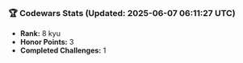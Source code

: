 ### 🏆 Codewars Stats (Updated: 2025-06-07 06:11:27 UTC)

- **Rank:** 8 kyu
- **Honor Points:** 3
- **Completed Challenges:** 1
